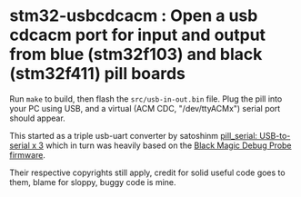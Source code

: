 stm32-usbcdcacm : Open a usb cdcacm port for input and output from blue (stm32f103) and black (stm32f411) pill boards
===============================

Run `make` to build, then flash the `src/usb-in-out.bin` file.
Plug the pill into your PC using USB, and a virtual (ACM CDC, "/dev/ttyACMx") serial port should appear.

This started as a triple usb-uart converter by satoshinm [pill_serial: USB-to-serial x 3](https://github.com/satoshinm/pill_serial) which in turn was
heavily based on the [Black Magic Debug Probe firmware](https://github.com/blacksphere/blackmagic).

Their respective copyrights still apply, credit for solid useful code goes to them, blame for sloppy, buggy code is mine.
